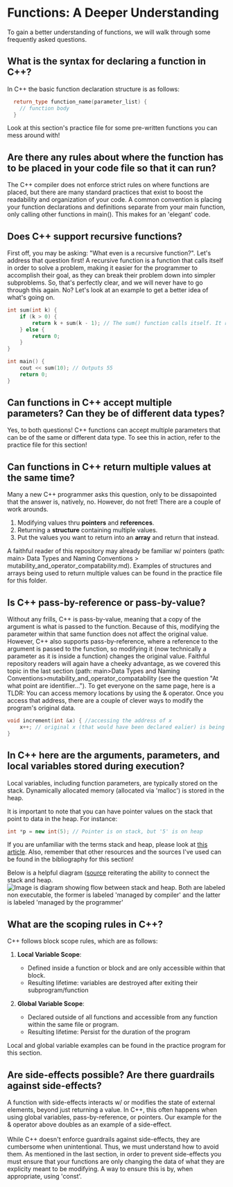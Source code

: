 # Functions: A Deeper Understanding
<p> To gain a better understanding of functions, we will walk through some frequently asked questions.</p>

## What is the syntax for declaring a function in C++?
<p>In C++ the basic function declaration structure is as follows: </p>

```cpp
  return_type function_name(parameter_list) {
    // function body
  }
```
<p>Look at this section's practice file for some pre-written functions you can mess around with!</p>

## Are there any rules about where the function has to be placed in your code file so that it can run?
<p> The C++ compiler does not enforce strict rules on where functions are placed, but there are many standard practices that exist to boost the readability and organization of your code. A common convention is placing your function declarations and definitions separate from your main function, only calling other functions in main(). This makes for an 'elegant' code. </p>


## Does C++ support recursive functions?
<p> First off, you may be asking: "What even is a recursive function?". Let's address that question first! 
  A recursive function is a function that calls itself in order to solve a problem, making it easier for the programmer to accomplish their goal, as they can break their problem down into simpler subproblems. So, that's perfectly clear, and we will never have to go through this again. No? Let's look at an example to get a better idea of what's going on.</p>

```cpp
int sum(int k) {
    if (k > 0) {
        return k + sum(k - 1); // The sum() function calls itself. It reduces the value of k each time it is called, until k = 0.
    } else {
        return 0;
    }
}

int main() {
    cout << sum(10); // Outputs 55
    return 0;
}
```

## Can functions in C++ accept multiple parameters? Can they be of different data types?
<p> Yes, to both questions! C++ functions can accept multiple parameters that can be of the same or different data type. To see this in action, refer to the practice file for this section!</p>

## Can functions in C++ return multiple values at the same time?
<p> Many a new C++ programmer asks this question, only to be dissapointed that the answer is, natively, no. However, do not fret! There are a couple of work arounds. </p>

  1. Modifying values thru **pointers** and **references**.
  2. Returning a **structure** containing multiple values.
  3. Put the values you want to return into an **array** and return that instead.
<p>
A faithful reader of this repository may already be familiar w/ pointers (path: main> Data Types and Naming Conventions > mutability_and_operator_compatability.md).
Examples of structures and arrays being used to return multiple values can be found in the practice file for this folder.
</p>

## Is C++ pass-by-reference or pass-by-value?
<p> Without any frills, C++ is pass-by-value, meaning that a copy of the argument is what is passed to the function. Because of this, modifying the parameter within that same function does not affect the original value. However, C++ also supports pass-by-reference, where a reference to the argument is passed to the function, so modifying it (now technically a parameter as it is inside a function) changes the original value. Faithful repository readers will again have a cheeky advantage, as we covered this topic in the last section (path: main>Data Types and Naming Conventions>mutability_and_operator_compatability (see the question "At what point are identifier..."). To get everyone on the same page, here is a TLDR: You can access memory locations by using the & operator. Once you access that address, there are a couple of clever ways to modify the program's original data.</p>

```cpp
void increment(int &x) { //accessing the address of x
    x++; // original x (that would have been declared ealier) is being modified
}
```
## In C++ here are the arguments, parameters, and local variables stored during execution?
<p> Local variables, including function parameters, are typically stored on the stack. Dynamically allocated memory (allocated via 'malloc') is stored in the heap. 

It is important to note that you can have pointer values on the stack that point to data in the heap. For instance: </p>

```cpp
int *p = new int(5); // Pointer is on stack, but '5' is on heap
```
If you are unfamiliar with the terms stack and heap, please look at [this article](https://danielmiessler.com/p/difference-stack-heap-based-memory). Also, remember that other resources and the sources I've used can be found in the bibliography for this section! <br>

Below is a helpful diagram ([source](https://medium.com/@abnerrjo/factorial-function-in-assembly-363f507773e2) reiterating the ability to connect the stack and heap. 
![Image is diagram showing flow between stack and heap. Both are labeled non executable, the former is labeled 'managed by compiler' and the latter is labeled 'managed by the programmer'](https://i.sstatic.net/HOY4C.png)

## What are the scoping rules in C++?

C++ follows block scope rules, which are as follows:

1. **Local Variable Scope**:
   - Defined inside a function or block and are only accessible within that block.
   - Resulting lifetime: variables are destroyed after exiting their subprogram/function
   
2. **Global Variable Scope**:
   - Declared outside of all functions and accessible from any function within the same file or program.
   - Resulting lifetime: Persist for the duration of the program
<p>Local and global variable examples can be found in the practice program for this section. </p>

## Are side-effects possible? Are there guardrails against side-effects?
<p>A function with side-effects interacts w/ or modifies the state of external elements, beyond just returning a value. In C++, this often happens when using global variables, pass-by-reference, or pointers.
Our example for the & operator above doubles as an example of a side-effect. <br><br>
  While C++ doesn't enforce guardrails against side-effects, they are cumbersome when unintentional. Thus, we 
  must understand how to avoid them. As mentioned in the last section, in order to prevent side-effects you must ensure
that your functions are only changing the data of what they are explicity meant to be modifying. A way to ensure this is by, when appropriate, using 'const'.</p>
